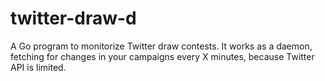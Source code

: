 twitter-draw-d
====

A Go program to monitorize Twitter draw contests. It works as a daemon, fetching for changes in your campaigns every X minutes, because Twitter API is limited.
